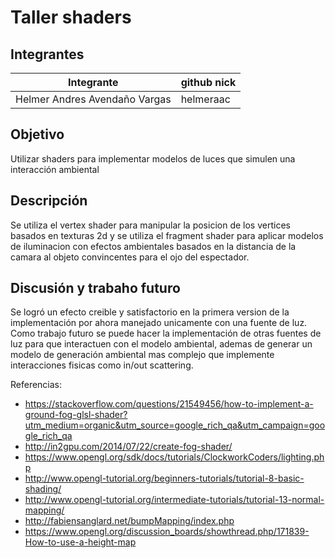 # Taller shaders

## Integrantes

| Integrante | github nick |
|------------|-------------|
|      Helmer Andres Avendaño Vargas      |     helmeraac        |

## Objetivo

Utilizar shaders para implementar modelos de luces que simulen una interacción ambiental

## Descripción

Se utiliza el vertex shader para manipular la posicion de los vertices basados en texturas 2d y se utiliza el fragment shader para aplicar modelos de iluminacion con efectos ambientales basados en la distancia de la camara al objeto convincentes para el ojo del espectador.

## Discusión y trabaho futuro

Se logró un efecto creible y satisfactorio en la primera version de la implementación por ahora manejado unicamente con una fuente de luz. Como trabajo futuro se puede hacer la implementación de otras fuentes de luz para que interactuen con el modelo ambiental, ademas de generar un modelo de generación ambiental mas complejo que implemente interacciones fisicas como in/out scattering.

Referencias:
* https://stackoverflow.com/questions/21549456/how-to-implement-a-ground-fog-glsl-shader?utm_medium=organic&utm_source=google_rich_qa&utm_campaign=google_rich_qa
* http://in2gpu.com/2014/07/22/create-fog-shader/
* https://www.opengl.org/sdk/docs/tutorials/ClockworkCoders/lighting.php
* http://www.opengl-tutorial.org/beginners-tutorials/tutorial-8-basic-shading/
* http://www.opengl-tutorial.org/intermediate-tutorials/tutorial-13-normal-mapping/
* http://fabiensanglard.net/bumpMapping/index.php
* https://www.opengl.org/discussion_boards/showthread.php/171839-How-to-use-a-height-map
